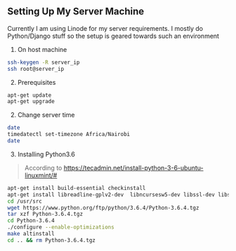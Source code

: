 ## Setting Up My Server Machine

Currently I am using Linode for my server requirements. I mostly do Python/Django stuff so the setup is geared towards such an environment


1. On host machine
```bash
ssh-keygen -R server_ip
ssh root@server_ip
```
2. Prerequisites
```bash
apt-get update
apt-get upgrade
```
2. Change server time
```bash
date
timedatectl set-timezone Africa/Nairobi
date
```
3. Installing Python3.6
> According to https://tecadmin.net/install-python-3-6-ubuntu-linuxmint/#
```bash
apt-get install build-essential checkinstall
apt-get install libreadline-gplv2-dev  libncursesw5-dev libssl-dev libsqlite3-dev tk-dev libgdbm-dev libc6-dev libbz2-dev
cd /usr/src
wget https://www.python.org/ftp/python/3.6.4/Python-3.6.4.tgz
tar xzf Python-3.6.4.tgz
cd Python-3.6.4
./configure --enable-optimizations
make altinstall
cd .. && rm Python-3.6.4.tgz
```